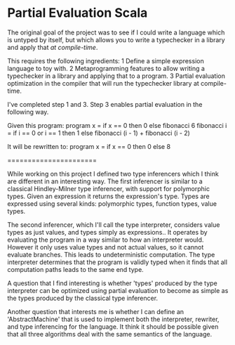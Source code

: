 Partial Evaluation Scala
======================

The original goal of the project was to see if I could write a language which is untyped by itself, but which allows you to write a typechecker in a library and apply that *at compile-time*.

This requires the following ingredients:
  1 Define a simple expression language to toy with.
  2 Metaprogramming features to allow writing a typechecker in a library and applying that to a program. 
  3 Partial evaluation optimization in the compiler that will run the typechecker library at compile-time.

I've completed step 1 and 3. Step 3 enables partial evaluation in the following way.

Given this program:
program x = if x == 0 then 0 else fibonacci 6
fibonacci i = if i == 0 or i == 1 then 1 else fibonacci (i - 1) + fibonacci (i - 2)

It will be rewritten to:
program x = if x == 0 then 0 else 8

======================

While working on this project I defined two type inferencers which I think are different in an interesting way. The first inferencer is similar to a classical Hindley-Milner type inferencer, with support for polymorphic types. Given an expression it returns the expression's type. Types are expressed using several kinds: polymorphic types, function types, value types.

The second inferencer, which I'll call the type interpreter, considers value types as just values, and types simply as expressions.. It operates by evaluating the program in a way similar to how an interpreter would. However it only uses value types and not actual values, so it cannot evaluate branches. This leads to undeterministic computation. The type interpreter determines that the program is validly typed when it finds that all computation paths leads to the same end type.

A question that I find interesting is whether 'types' produced by the type interpreter can be optimized using partial evaluation to become as simple as the types produced by the classical type inferencer.

Another question that interests me is whether I can define an 'AbstractMachine' that is used to implement both the interpreter, rewriter, and type inferencing for the language. It think it should be possible given that all three algorithms deal with the same semantics of the language.
